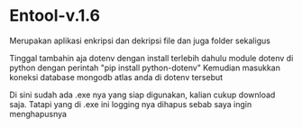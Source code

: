 # Entool-v.1.6

Merupakan aplikasi enkripsi dan dekripsi file dan juga folder sekaligus

Tinggal tambahin aja dotenv dengan install terlebih dahulu module dotenv di python dengan perintah
"pip install python-dotenv"
Kemudian masukkan koneksi database mongodb atlas anda di dotenv tersebut

Di sini sudah ada .exe nya yang siap digunakan, kalian cukup download saja. Tatapi yang di .exe ini logging nya dihapus sebab saya ingin menghapusnya
